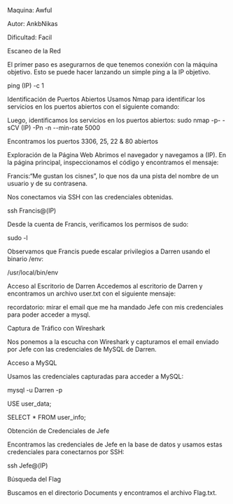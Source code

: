 Maquina: Awful

Autor: AnkbNikas

Dificultad: Facil

Escaneo de la Red

El primer paso es asegurarnos de que tenemos conexión con la máquina objetivo. Esto se puede hacer lanzando un simple ping a la IP objetivo.

ping (IP) -c 1

Identificación de Puertos Abiertos
Usamos Nmap para identificar los servicios en los puertos abiertos con el siguiente comando:

Luego, identificamos los servicios en los puertos abiertos: sudo nmap -p- -sCV (IP) -Pn -n --min-rate 5000 

Encontramos los puertos 3306, 25, 22 & 80 abiertos

Exploración de la Página Web
Abrimos el navegador y navegamos a (IP). En la página principal, inspeccionamos el código y encontramos el mensaje:

Francis:“Me gustan los cisnes”, lo que nos da una pista del nombre de un usuario y de su contrasena.

Nos conectamos via SSH con las credenciales obtenidas.

ssh Francis@(IP)

Desde la cuenta de Francis, verificamos los permisos de sudo: 

sudo -l 

Observamos que Francis puede escalar privilegios a Darren usando el binario /env:

/usr/local/bin/env

Acceso al Escritorio de Darren
Accedemos al escritorio de Darren y encontramos un archivo user.txt con el siguiente mensaje:

recordatorio: mirar el email que me ha mandado Jefe con mis credenciales para poder acceder a mysql.

Captura de Tráfico con Wireshark

Nos ponemos a la escucha con Wireshark y capturamos el email enviado por Jefe con las credenciales de MySQL de Darren.

Acceso a MySQL

Usamos las credenciales capturadas para acceder a MySQL:

mysql -u Darren -p

USE user_data; 

SELECT * FROM user_info;

Obtención de Credenciales de Jefe

Encontramos las credenciales de Jefe en la base de datos y usamos estas credenciales para conectarnos por SSH:

ssh Jefe@(IP)

Búsqueda del Flag

Buscamos en el directorio Documents y encontramos el archivo Flag.txt.
